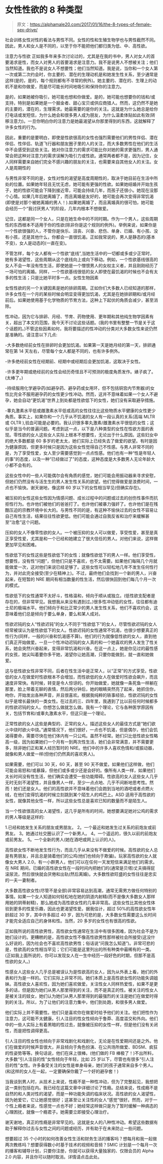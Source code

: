 # 女性性欲的 8 种类型

> 原文：<https://alphamale20.com/2017/01/16/the-8-types-of-female-sex-drive/>

社会训练女性对性的看法与男性不同。女性的性和生殖生物学也与男性截然不同。因此，男人和女人是不同的，以至于你不能把他们都归类为低、中、高性欲。

注意力与性欲
正如我多年来多次讨论过的，尤其是在我的书中，男人对女人的首要渴求是性，而女人对男人的首要渴求是注意力。我不是说男人不想被关注；他们当然知道。我也不是说女人不想要性；他们当然知道。我是说，当你和一个女人第一次或第二次约会时，你主要的、潜在的生理动机是和她发生性关系，至少通常是这样(是的，是的，每个规则都有不寻常的例外)。她主要的、潜在的、生理上的动机不是和你做爱，而是尽可能长时间地吸引和保持你的注意力。

是的，如果她被你吸引，她可能也想和你做爱。是的，她可能也想要你的钱和/或支持，特别是如果她是一个掘金者、甜心宝贝或供应商猎人。然而，这仍然不是她的主要的，潜在的，生理需求。她最需要的是你的关注。这就是为什么她总是给你打电话或发短信，为什么她会和很多男人成为朋友，为什么温柔体贴如此有效(转移注意力)。一旦你明白你的注意力是她最渴望从你那里得到的东西，这就解释了许多女性的行为。

因此，重要的是要明白，即使是性欲很高的女性也强烈需要他们的男性伴侣、潜在伴侣、性伴侣、轨道飞行器和朋友圈子里的人的关注，而大多数男性在他们的生活中不会感受到这些关注。她对你注意力的需求可能比你对她的需求更强烈，男人通常会把这种对注意力的需求误解为吸引力或性欲。通常两者都不是，因为记住，女人同样需要来自她们完全不感兴趣的朋友的关注，也需要来自其他女人的关注。女人是周期性的

与男性非常不同的是，女性对性的渴望是高度周期性的，取决于她目前在生活中所处的位置。如果她年轻且无忧无虑，她可能有更强的性欲。如果她结婚并开始生孩子，她的性欲可能会下降到接近零，可能会持续几年，而孩子还很小。她现在没那个心情。如果几年后她离婚了，而且离婚是友好的，她可能会再次变得非常饥渴(即使是对那个被她离婚的男人！).如果她离婚了，而且离婚真的很可怕，她可能会经历一个“我讨厌男人”的阶段，几年内根本不想做爱。

记住，这都是同一个女人，只是在她生命中的不同时期。作为一个男人，这些周期性的东西根本不适用于你的性欲(除非你是这个规则的例外)。举例来说，如果你是一个性欲很强的人，不管你是快乐、沮丧、兴奋、悲伤、单身、已婚、有小孩、没有小孩，还是其他什么，你都会一直很饥渴。正如我常说的，男人是静态的(基本不变)，女人是动态的(一直在变)。

不管怎样，每个女人都有一个性欲“底线”,当她生活中的一切都或多或少正常时，她有多渴望性，这些周期从这个底线向上或向下移动。例如，一个性欲基线很高的女人不会一年没有性生活，即使她是一个憎恨男人的女权主义者，并且刚刚经历了一场可怕的离婚。同样，一个性欲基线很低的女人即使在最饥渴的时候也不会有太多的性生活；只是比她平时多一点。女性生物因素

女性性欲的另一个关键因素是她的排卵周期。正如你们大多数人已经知道的那样，许多女性在一个月的某些时候会明显变得更加饥渴，尤其是在她排卵期和/或月经前后。如果她使用基于化学物质的节育方法，这种上下起伏的角质会减少，甚至消除。

性冲动，因为它与排卵、月经、节育、药物使用、更年期和其他纯生物学因素有关，超出了本文的范围，我今天不讨论这些话题。(我的书里有整整一节是关于这个话题的。)不管这些因素如何，我将要描述的性冲动的分类对大多数女性来说仍然是准确的。请注意以下几点:

-大多数绝经前女性在排卵时会更加饥渴。如果第一天是她月经的第一天，排卵通常在第 14 天左右，尽管每个女人都是不同的，也有许多例外。

-许多绝经前女性在经期前、经期中或经期后会更加饥渴，这取决于女性。

-许多更年期或绝经前的女性会经历奇怪且不可预测的极度角质发作。婊子疯了。(太棒了。)

-持续服用化学避孕药(如避孕药、避孕药或女用环，但不包括铜宫内节育器)的女性比完全不服用避孕药的女性更少性冲动。然而，这并不意味着如果一个女人不避孕，她会自动“更饥渴”世界上到处都是性欲低下的女性，她们没有采取避孕措施。

-睾丸激素水平低或雌激素水平低或高的女性往往比这些物质水平健康的女性更少角质。事实上，如果你和一个几乎从不饥渴的女人有一段认真的关系(高端 MLTR 或 OLTR ),验血可能是必要的。我认识很多睾丸激素/雌激素水平很低的女性；这似乎是当今的普遍问题。考虑到这一点，以下是八种类型的女性在性欲方面的表现。零性欲的女人这些女人实际上根本不想要性，无论出于什么原因。这些妇女中的绝大多数都是 60 多岁的老太太，她们实际上已经失去了做爱的欲望。有时是因为健康原因，但更多时候只是因为这些女性觉得自己不性感。与男人非常不同的是，为了享受性爱，女人至少需要感觉到一点点性感。他们也有一种“性是年轻人的事”的态度，以及一种“已经做过了”的态度，这种态度是大多数男人无论年龄大小都不会有的。

这些女性中的一些人可能偶尔会有角质的感觉，她们可能会用振动器来寻求安慰，但她们仍然没有与活生生的男人发生性关系的欲望。他们觉得做爱是浪费时间，一点也不愉快。谢天谢地，像这样 60 岁以下的女性相当罕见(但确实存在)。

被压抑的女性这些女性因为情感问题、成长过程中的问题或过去的创伤性事件而抗拒性行为。也许他们被他们的爸爸打了。也许他们被暴力强奸了。也许他们是在残酷压迫的宗教环境中长大的。与男性不同的是，有这种不愉快过去的女性不容易让自己有性生活，结果往往性欲更低。他们可能会通过自我反省和治疗来缓解甚至“治愈”这个问题。

压抑的女人不像零性欲的女人。一个被压抑的女人可以做爱，享受性爱，甚至是真正享受性爱，尤其是和一个已经和她建立了很大信任的男人。对他们来说，这样做更加罕见和困难。

性欲低下的女性这些是性欲低下的女性；就像性欲低下的男人一样。他们享受性，想要性，没有性“问题”，但他们只是不喜欢，也不太需要。如果他们每隔几个月就能做爱一次，这对他们来说已经足够了。这些女性可以轻松地几年不发生任何性行为，并对此完全接受(至少在精神上)。不过，最终他们会找到一个新的男人，兴奋起来，在短暂的 NRE 期间有相当数量的性生活，然后很快回到他们每几个月一次的模式。

性欲低下的女性通常不太好斗，性格温和，倾向于顺从或独立。(低性欲支配者是存在的，但非常罕见。我想我从来没有遇到过。)很多性冲动低的女性，往往都有迪士尼的极端水平。他们倾向于和比正常少的男人发生性关系，他们不喜欢约会，这意味着他们总是倾向于要么单身，要么和某人成对。

性欲迟钝的女人“性欲迟钝”的女人不同于“性欲低下”的女人，尽管性欲迟钝的女人经常被误认为是性欲低下的女人。性欲迟钝的女性通常不饥渴，也很少想要真正的性行为(同样，一般的兴奋和饥渴感不算)。他们的行为就像低性欲的女人，直到他们真正开始做爱。一旦一个性冲动迟钝的女人真的和一个她喜欢的男人发生了性关系，她会突然兴奋起来，变得非常饥渴和兴奋。在这一点上，她是你见过的最性感的女孩，她尖叫着要你多干她，渴望你让她高潮，只要你能做到，就一直和她做爱。

这与低性欲女性非常不同，后者在性生活中是正常人，以“正常”的方式享受。性欲低的女人在做爱时性欲根本不会增加，而性欲低的女人在做爱时性欲会飙升，而且速度非常快。有时候，转变是令人惊讶的。你开始做爱，她就像一条死鱼一样躺在那里，脸上带着无聊的表情，然后两分钟后，她的眼睛突然亮了起来，她抓住你，吻你，开始发出各种声音，并且很喜欢。根据我纯粹的轶事经验，性欲迟钝的女性似乎是增长最快的一类女性。在过去的三、四年里，我遇到了比以前任何时候都多的性欲迟钝的女人。你想怎么做就怎么做。我有一个理论，它与各种医学原因有关，包括节育和/或睾丸激素水平，但这只是一个理论。

正常性欲的女人这些是典型的、正常的女人。描述这些女人的最佳方式是“她们欲火中烧时欲火中烧。”通常情况下，他们很好，一点也不饥渴，但是偶尔，他们会饥渴得要命，需要尽快在他们体内有一只公鸡。虽然不经常。她们只比低性欲女性略高一级，因为如果她们一个月有一到两次性生活，她们会非常满意，并不需要更多，除非她们正和某人经历暂时的 NRE。他们中的许多人喜欢色情和/或振动器，就像和男人做爱一样(但他们仍然真的喜欢男人)。

如果需要，他们可以 30 天，60 天，甚至 90 天不做爱。如果他们这样做，他们可能会易怒和/或暴躁，但他们或多或少还是会好的。像所有人类一样，如果他们太长时间没有性生活，他们确实会遭受一些功能障碍。性欲高的女人这些女人几乎无时无刻不渴望性，并且像男人一样，至少一点点地、几乎不间断地思考性。然而！她们还是女人。他们的高性欲并不意味着他们会跑到当地的酒吧或者点燃火绒，在他们变得饥渴的时候立刻跳到某个陌生人的鸡巴上。ASD 适用于高性欲的女性，就像其他女性一样，所以这些女性总是喜欢已知的数量而不是陌生人。

当一个性欲很高的女人渴望性，这几乎是所有的时间，她想要满足她对公鸡的需求的男人等级是这样的:

1.已经和她发生关系的朋友或男朋友。
2。一个最近和她发生过关系的前炮友或前男友。
3。她通过社交圈认识了一个新男人。
4。一个遥远的，很久以前的前炮友或前男友。
5。一个全新的男人(她在酒吧或网上认识的人)。

高性欲女性不断地发生性行为，而且几乎从来没有不做爱的时候。高性欲的女人总是有男朋友，并且总是骑着他们的公鸡(他们也倾向于欺骗)。玩家高性欲的女人就像女大男人 2.0，有一小群男人，他们可以在任何一天发短信来满足他们的需求。在 NRE 期间，已婚的高性欲女性在一段时间内把她们的(通常是贝塔)丈夫搞得屁滚尿流，然后很快就会厌倦和出轨(然后离婚)。大多数性欲旺盛的女性往往是忠实的一夫一妻制者。

大多数高性欲女性(尽管不是全部)非常容易达到高潮，通常无需男方做任何特别的事情。如果一个女人知道如何轻松地在她的阴道内射精(而不是像大多数女人那样用她的阴蒂射精)，那么她成为高性欲女性的几率非常高。这些女性比其他女性体验到更多的性爱乐趣，因此也更渴望性爱。据我估计，超过 50%的高性欲女性年龄超过 30 岁，其中许多超过 40 岁，因为可悲的是，大多数女性需要这么长时间才能完全适应自己的身体和性。当然，20 多岁的女性也有很高的性欲。

正如我所说的高性欲男性，高性欲女性通常在生活中有很多困难，因为社会不是为她们设计的。更糟糕的是，高性欲女性不像高性欲男性那样被社会所接受(这没什么好说的，因为社会也不喜欢高性欲男性；俗话说“问我怎么知道”)。非常可悲的是，性欲高的女性相当罕见；它们可能是这里列出的所有种类中最稀有的一类。(正如我上面所说的，你可以发现女人在一生中经历一段好色的时期，但那不是高性欲的女人。)

性感女人这些女人几乎总是被误认为是性欲高的女人，因为从外表上看，她们的外表和行为是一样的。它们实际上非常不同。她们本质上是高性欲女性的功能失调姐妹。高性欲女人喜欢性，因为她们喜欢做爱。关注性女人同样热爱性，如果不是更多的话，但是因为她们从男人那里得到的关注，而不是真正的性。被关注的性女人是被关注的妓女，她们认为她们从男人那里得到的最强烈的关注是她们在做爱时得到的关注。所以，为了让他们的注意力集中，他们到处跑，和很多男人做爱。

他们实际上并不需要性。他们只是喜欢你在做爱时给予他们的关注。他们把性作为注意力，这可能不太健康。引人注目的性女性倾向于鲁莽、高度滥交和外向。他们中的一些人实际上有着黑暗的性过去，就像被压抑的女性一样，但是他们没有关闭性，而是把性调得更高。

引人注目的性女性也倾向于非常戏剧化和戏剧化，无论是在性爱期间还是之外。他们在做爱的时候声音很大，并且倾向于角色扮演、在公共场所做爱、BDSM、疯狂的性姿势等等。换句话说，他们在床上很棒。(他们做的 FB 棒极了！)不出所料，大多数“引人注目的性”女性倾向于年轻，比如 25 岁以下，尽管也有很多“引人注目的性”女性。许多备受关注的女性是单身母亲，她们的孩子通常来自多个男人。(和这样的女人在一起，一定要确保你戴了一个好的避孕套！)

当我谈到男人时，从技术上来说，性瘾不是一种性冲动，但为了完整起见，我想把这一类别包括在内。我已经在这篇文章中详细讨论了性瘾。总结来说，性成瘾不是自然的和人类对性的渴望，而是一种功能失调的临床状况。高性欲的女人渴望性，因为她爱它，它让她感觉很好；这甚至让关注性的女人“感觉”很好。然而，对于一个性上瘾者来说，性感觉一点也不好；她经常这样做只是为了暂时缓解一种病态的心理困扰，就像一个瘾君子。她需要立即接受心理治疗。

谢天谢地，真正的性瘾是非常罕见的。这就是女人的八种性冲动。希望这些数据有助于解释你过去与女性之间的问题或经历，并有助于在未来防止一些问题。

想要超过 35 个小时的如何改善女性生活和财务生活的播客吗？想每月和我一起做两次教练吗？想要获得数小时基于技术的视频和音频？SMIC 计划是一个每月一次的播客和辅导计划，只要你注册，你就可以获得大量独家的、仅限会员的 Alpha 2.0 内容，并且你可以随时取消。详情请点击此处。